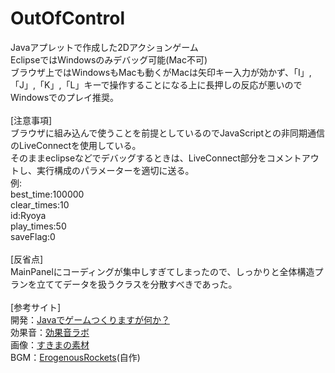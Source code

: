 # OutOfControl
Javaアプレットで作成した2Dアクションゲーム<br>
EclipseではWindowsのみデバッグ可能(Mac不可)<br>
ブラウザ上ではWindowsもMacも動くがMacは矢印キー入力が効かず、「I」,「J」,「K」,「L」キーで操作することになる上に長押しの反応が悪いのでWindowsでのプレイ推奨。<br>
<br>
[注意事項]<br>
ブラウザに組み込んで使うことを前提としているのでJavaScriptとの非同期通信のLiveConnectを使用している。<br>
そのままeclipseなどでデバッグするときは、LiveConnect部分をコメントアウトし、実行構成のパラメーターを適切に送る。<br>
例:<br>
  best_time:100000<br>
  clear_times:10<br>
  id:Ryoya<br>
  play_times:50<br>
  saveFlag:0<br>
<br>
[反省点]<br>
MainPanelにコーディングが集中しすぎてしまったので、しっかりと全体構造プランを立ててデータを扱うクラスを分散すべきであった。<br>
<br>
[参考サイト]<br>
開発：<a href="http://aidiary.hatenablog.com/entry/20040918/1251373370">Javaでゲームつくりますが何か？</a><br>
効果音：<a href="http://soundeffect-lab.info">効果音ラボ</a><br>
画像：<a href="http://wato5576.sukimakaze.com">すきまの素材</a><br>
BGM：<a href="http://regist-band.cross-horizon.com">ErogenousRockets</a>(自作)<br>

